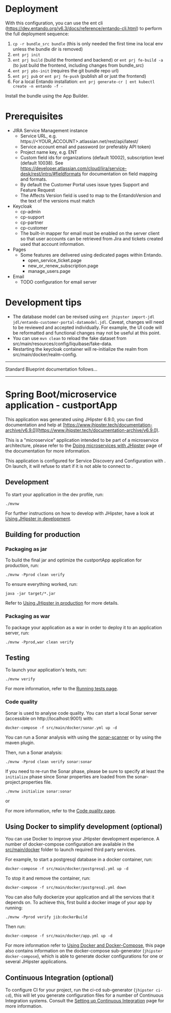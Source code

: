 # Deployment
With this configuration, you can use the ent cli (https://dev.entando.org/v6.3/docs/reference/entando-cli.html) to perform the full deployment sequence:

1. `cp -r bundle_src bundle` (this is only needed the first time ina local env unless the bundle dir is removed)
2. `ent prj init`
3. `ent prj build` (build the frontend and backend) or `ent prj fe-build -a` (to just build the frontend, including changes from bundle_src)
4. `ent prj pbs-init` (requires the git bundle repo url)
5. `ent prj pub` or `ent prj fe-push` (publish all or just the frontend)
6. For a local Entando installation: `ent prj generate-cr | ent kubectl create -n entando -f -`

Install the bundle using the App Builder.

# Prerequisites
* JIRA Service Management instance
  * Service URL, e.g. https://<YOUR_ACCOUNT>.atlassian.net/rest/api/latest/
  * Service account email and password (or preferably API token)
  * Project name key, e.g. ENT
  * Custom field ids for organizations (default 10002), subscription level (default 10038). See https://developer.atlassian.com/cloud/jira/service-desk/rest/intro/#fieldformats for documentation on field mapping and formats.
  * By default the Customer Portal uses issue types Support and Feature Request
  * The Affects Version field is used to map to the EntandoVersion and the text of the versions must match
* Keycloak
  * cp-admin
  * cp-support
  * cp-partner
  * cp-customer
  * The built-in mapper for email must be enabled on the server client so that user accounts can be retrieved from Jira and tickets created used that account information.
* Pages
  * Some features are delivered using dedicated pages within Entando.
    * open_service_ticket.page
    * new_or_renew_subscription.page
    * manage_users.page
* Email 
  * TODO configuration for email server
  
# Development tips
* The database model can be revised using `ent jhipster import-jdl jdl/entando-customer-portal-datamodel.jdl`. Caveat, changes will need to be reviewed and accepted individually. For example, the UI code will be reformatted and functional changes may not be useful at this point.
* You can use `mvn clean` to reload the fake dataset from src/main/resources/config/liquibase/fake-data.
* Restarting the keycloak container will re-initialize the realm from src/main/docker/realm-config.

---
Standard Blueprint documentation follows...

---

# Spring Boot/microservice application - custportApp

This application was generated using JHipster 6.9.0, you can find documentation and help at [https://www.jhipster.tech/documentation-archive/v6.9.0](https://www.jhipster.tech/documentation-archive/v6.9.0).

This is a "microservice" application intended to be part of a microservice architecture, please refer to the [Doing microservices with JHipster][] page of the documentation for more information.

This application is configured for Service Discovery and Configuration with . On launch, it will refuse to start if it is not able to connect to .

## Development

To start your application in the dev profile, run:

    ./mvnw

For further instructions on how to develop with JHipster, have a look at [Using JHipster in development][].

## Building for production

### Packaging as jar

To build the final jar and optimize the custportApp application for production, run:

    ./mvnw -Pprod clean verify

To ensure everything worked, run:

    java -jar target/*.jar

Refer to [Using JHipster in production][] for more details.

### Packaging as war

To package your application as a war in order to deploy it to an application server, run:

    ./mvnw -Pprod,war clean verify

## Testing

To launch your application's tests, run:

    ./mvnw verify

For more information, refer to the [Running tests page][].

### Code quality

Sonar is used to analyse code quality. You can start a local Sonar server (accessible on http://localhost:9001) with:

```
docker-compose -f src/main/docker/sonar.yml up -d
```

You can run a Sonar analysis with using the [sonar-scanner](https://docs.sonarqube.org/display/SCAN/Analyzing+with+SonarQube+Scanner) or by using the maven plugin.

Then, run a Sonar analysis:

```
./mvnw -Pprod clean verify sonar:sonar
```

If you need to re-run the Sonar phase, please be sure to specify at least the `initialize` phase since Sonar properties are loaded from the sonar-project.properties file.

```
./mvnw initialize sonar:sonar
```

or

For more information, refer to the [Code quality page][].

## Using Docker to simplify development (optional)

You can use Docker to improve your JHipster development experience. A number of docker-compose configuration are available in the [src/main/docker](src/main/docker) folder to launch required third party services.

For example, to start a postgresql database in a docker container, run:

    docker-compose -f src/main/docker/postgresql.yml up -d

To stop it and remove the container, run:

    docker-compose -f src/main/docker/postgresql.yml down

You can also fully dockerize your application and all the services that it depends on.
To achieve this, first build a docker image of your app by running:

    ./mvnw -Pprod verify jib:dockerBuild

Then run:

    docker-compose -f src/main/docker/app.yml up -d

For more information refer to [Using Docker and Docker-Compose][], this page also contains information on the docker-compose sub-generator (`jhipster docker-compose`), which is able to generate docker configurations for one or several JHipster applications.

## Continuous Integration (optional)

To configure CI for your project, run the ci-cd sub-generator (`jhipster ci-cd`), this will let you generate configuration files for a number of Continuous Integration systems. Consult the [Setting up Continuous Integration][] page for more information.

[jhipster homepage and latest documentation]: https://www.jhipster.tech
[jhipster 6.9.0 archive]: https://www.jhipster.tech/documentation-archive/v6.9.0
[doing microservices with jhipster]: https://www.jhipster.tech/documentation-archive/v6.9.0/microservices-architecture/
[using jhipster in development]: https://www.jhipster.tech/documentation-archive/v6.9.0/development/
[using docker and docker-compose]: https://www.jhipster.tech/documentation-archive/v6.9.0/docker-compose
[using jhipster in production]: https://www.jhipster.tech/documentation-archive/v6.9.0/production/
[running tests page]: https://www.jhipster.tech/documentation-archive/v6.9.0/running-tests/
[code quality page]: https://www.jhipster.tech/documentation-archive/v6.9.0/code-quality/
[setting up continuous integration]: https://www.jhipster.tech/documentation-archive/v6.9.0/setting-up-ci/
